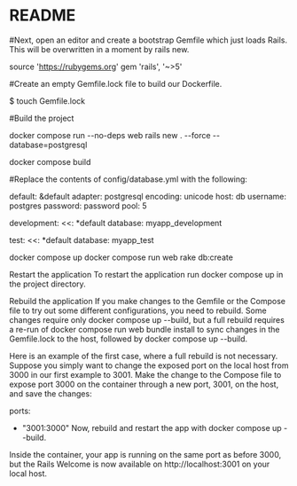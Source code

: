 # README

#Next, open an editor and create a bootstrap Gemfile which just loads Rails. This will be overwritten in a moment by rails new.

source 'https://rubygems.org'
gem 'rails', '~>5'

#Create an empty Gemfile.lock file to build our Dockerfile.

$ touch Gemfile.lock


#Build the project

docker compose run --no-deps web rails new . --force --database=postgresql

docker compose build

#Replace the contents of config/database.yml with the following:

default: &default
  adapter: postgresql
  encoding: unicode
  host: db
  username: postgres
  password: password
  pool: 5

development:
  <<: *default
  database: myapp_development


test:
  <<: *default
  database: myapp_test




docker compose up
docker compose run web rake db:create



Restart the application
To restart the application run docker compose up in the project directory.

Rebuild the application
If you make changes to the Gemfile or the Compose file to try out some different configurations, you need to rebuild. Some changes require only docker compose up --build, but a full rebuild requires a re-run of docker compose run web bundle install to sync changes in the Gemfile.lock to the host, followed by docker compose up --build.

Here is an example of the first case, where a full rebuild is not necessary. Suppose you simply want to change the exposed port on the local host from 3000 in our first example to 3001. Make the change to the Compose file to expose port 3000 on the container through a new port, 3001, on the host, and save the changes:

ports:
  - "3001:3000"
Now, rebuild and restart the app with docker compose up --build.

Inside the container, your app is running on the same port as before 3000, but the Rails Welcome is now available on http://localhost:3001 on your local host.